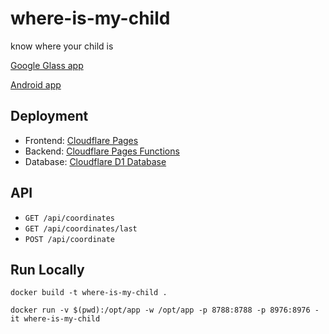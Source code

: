 # where-is-my-child

know where your child is

[Google Glass app](https://github.com/cooltoast/glass-where-is-my-child)

[Android app](https://github.com/cooltoast/where-is-my-child)

## Deployment

- Frontend: [Cloudflare Pages](https://pages.cloudflare.com/)
- Backend: [Cloudflare Pages Functions](https://developers.cloudflare.com/pages/platform/functions/)
- Database: [Cloudflare D1 Database](https://developers.cloudflare.com/d1/)

## API

- `GET /api/coordinates`
- `GET /api/coordinates/last`
- `POST /api/coordinate`

## Run Locally

```
docker build -t where-is-my-child .

docker run -v $(pwd):/opt/app -w /opt/app -p 8788:8788 -p 8976:8976 -it where-is-my-child
```
